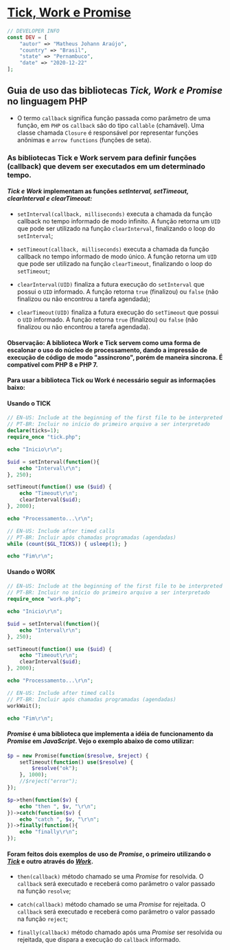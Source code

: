
# [Tick, Work e Promise](https://github.com/matheusjohannaraujo/data_manager)

```php
// DEVELOPER INFO
const DEV = [
    "autor" => "Matheus Johann Araújo",
    "country" => "Brasil",
    "state" => "Pernambuco",
    "date" => "2020-12-22"
];
```

## Guia de uso das bibliotecas <em>Tick, Work e Promise</em> no linguagem PHP

* O termo `callback` significa função passada como parâmetro de uma função, em `PHP` os `callback` são do tipo `callable` (chamável). Uma classe chamada `Closure` é responsável por representar funções anônimas e `arrow functions` (funções de seta).

### As bibliotecas Tick e Work servem para definir funções (callback) que devem ser executados em um determinado tempo.

#### <em>Tick e Work</em> implementam as funções <em>setInterval, setTimeout, clearInterval e clearTimeout:</em>

* `setInterval(callback, milliseconds)` executa a chamada da função callback no tempo informado de modo infinito. A função retorna um `UID` que pode ser utilizado na função `clearInterval`, finalizando o loop do `setInterval`;

* `setTimeout(callback, milliseconds)` executa a chamada da função callback no tempo informado de modo único. A função retorna um `UID` que pode ser utilizado na função `clearTimeout`, finalizando o loop do `setTimeout`;

* `clearInterval(UID)` finaliza a futura execução do `setInterval` que possui o `UID` informado. A função retorna `true` (finalizou) ou `false` (não finalizou ou não encontrou a tarefa agendada);

* `clearTimeout(UID)` finaliza a futura execução do `setTimeout` que possui o `UID` informado. A função retorna `true` (finalizou) ou `false` (não finalizou ou não encontrou a tarefa agendada).

#### Observação: A biblioteca Work e Tick servem como uma forma de escalonar o uso do núcleo de processamento, dando a impressão de execução de código de modo "assíncrono", porém de maneira síncrona. É compatível com PHP 8 e PHP 7.

#### Para usar a biblioteca Tick ou Work é necessário seguir as informações baixo:

#### Usando o TICK

```php
// EN-US: Include at the beginning of the first file to be interpreted
// PT-BR: Incluir no início do primeiro arquivo a ser interpretado
declare(ticks=1);
require_once "tick.php";

echo "Inicio\r\n";

$uid = setInterval(function(){
    echo "Interval\r\n";
}, 250);

setTimeout(function() use ($uid) {
    echo "Timeout\r\n";
    clearInterval($uid);
}, 2000);

echo "Processamento...\r\n";

// EN-US: Include after timed calls
// PT-BR: Incluir após chamadas programadas (agendadas)
while (count($GL_TICKS)) { usleep(1); }

echo "Fim\r\n";
```

#### Usando o WORK

```php
// EN-US: Include at the beginning of the first file to be interpreted
// PT-BR: Incluir no início do primeiro arquivo a ser interpretado
require_once "work.php";

echo "Inicio\r\n";

$uid = setInterval(function(){
    echo "Interval\r\n";
}, 250);

setTimeout(function() use ($uid) {
    echo "Timeout\r\n";
    clearInterval($uid);
}, 2000);

echo "Processamento...\r\n";

// EN-US: Include after timed calls
// PT-BR: Incluir após chamadas programadas (agendadas)
workWait();

echo "Fim\r\n";
```

#### <em>Promise</em> é uma biblioteca que implementa a idéia de funcionamento da <em>Promise</em> em <em>JavaScript</em>. Vejo o exemplo abaixo de como utilizar:

```php
$p = new Promise(function($resolve, $reject) {
    setTimeout(function() use($resolve) {
        $resolve("ok");
    }, 1000);
    //$reject("error");
});

$p->then(function($v) {
    echo "then ", $v, "\r\n";
})->catch(function($v) {
    echo "catch ", $v, "\r\n";
})->finally(function(){
    echo "finally\r\n";
});
```

#### Foram feitos dois exemplos de uso de <em>Promise</em>, o primeiro utilizando o [<em>Tick</em>](./tick-promise/example.php) e outro através do [<em>Work</em>](./work-promise/example.php).

* `then(callback)` método chamado se uma <em>Promise</em> for resolvida. O `callback` será executado e receberá como parâmetro o valor passado na função `resolve`;

* `catch(callback)` método chamado se uma <em>Promise</em> for rejeitada. O `callback` será executado e receberá como parâmetro o valor passado na função `reject`;

* `finally(callback)` método chamado após uma <em>Promise</em> ser resolvida ou rejeitada, que dispara a execução do `callback` informado.